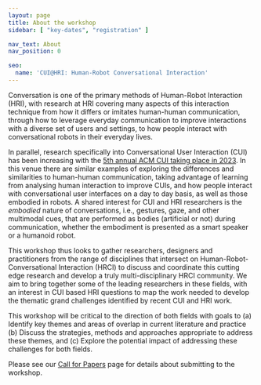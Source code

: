 ```yaml
---
layout: page
title: About the workshop
sidebar: [ "key-dates", "registration" ]

nav_text: About
nav_position: 0

seo:
  name: 'CUI@HRI: Human-Robot Conversational Interaction'
---
```


Conversation is one of the primary methods of Human-Robot Interaction (HRI), with research at HRI covering many aspects of this interaction technique from how it differs or imitates human-human communication, through how to leverage everyday communication to improve interactions with a diverse set of users and settings, to how people interact with conversational robots in their everyday lives. 

In parallel, research specifically into Conversational User Interaction (CUI) has been increasing with the [5th annual ACM CUI taking place in 2023](https://www.conversationaluserinterfaces.org/2023/). In this venue there are similar examples of exploring the differences and similarities to human-human communication, taking advantage of learning from analysing human interaction to improve CUIs, and how people interact with conversational user interfaces on a day to day basis, as well as those embodied in robots. A shared interest for CUI and HRI researchers is the <i>embodied</i> nature of conversations, i.e., gestures, gaze, and other multimodal cues, that are performed as bodies (artificial or not) during communication, 
whether the embodiment is presented as a smart speaker or a humanoid robot. 

This workshop thus looks to gather researchers, designers and practitioners from the range of disciplines that intersect on Human-Robot-Conversational Interaction (HRCI) to discuss and coordinate this cutting edge research and develop a truly multi-disciplinary HRCI community. We aim to bring together some of the leading researchers in these fields, with an interest in CUI based HRI questions to map the work needed to develop the thematic grand challenges identified by recent CUI and HRI work.

This workshop will be critical to the direction of both fields with goals to (a) Identify key themes and areas of overlap in current literature and practice (b) Discuss the strategies, methods and approaches appropriate to address these themes, and (c) Explore the potential impact of addressing these challenges for both fields.

Please see our [Call for Papers](https://www.conversationaluserinterfaces.org/workshops/HRI2023/call-for-papers.html) page for details about submitting to the workshop.
